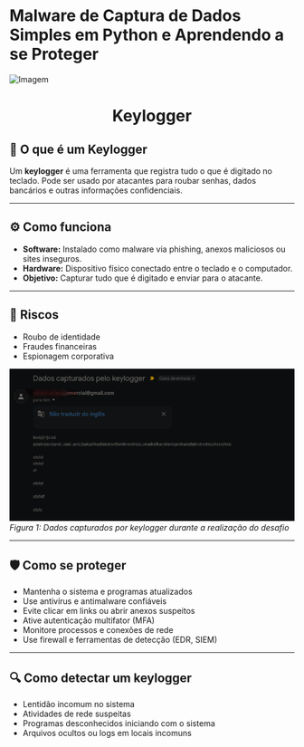 # Malware de Captura de Dados Simples em Python e Aprendendo a se Proteger


![Imagem](https://assets.dio.me/L5Lo3zVlkpexxdlQdkC_YhBGbW6rdOIClcpKFWpS5RE/f:webp/h:77/q:80/w:77/L2xhYl9wcm9qZWN0cy9iYWRnZXMvOTc3ZDNkNmEtYzMzYi00YjEwLWE1NTUtODM0YzdkYWE2MjkwLnBuZw)





<h1 align="center">Keylogger</h1>

## 🧠 O que é um Keylogger

Um **keylogger** é uma ferramenta que registra tudo o que é digitado no teclado. Pode ser usado por atacantes para roubar senhas, dados bancários e outras informações confidenciais.

---

## ⚙️ Como funciona

- **Software:** Instalado como malware via phishing, anexos maliciosos ou sites inseguros.
- **Hardware:** Dispositivo físico conectado entre o teclado e o computador.
- **Objetivo:** Capturar tudo que é digitado e enviar para o atacante.

---

## 🚨 Riscos

- Roubo de identidade
- Fraudes financeiras
- Espionagem corporativa


![Evidência](https://github.com/tiagoas/Desafio-Santander---Ciberseguran-a-2025/blob/main/Keylogger/Dados%20Capturados.png)  
*Figura 1: Dados capturados por keylogger durante a realização do desafio*


---

## 🛡️ Como se proteger

- Mantenha o sistema e programas atualizados
- Use antivírus e antimalware confiáveis
- Evite clicar em links ou abrir anexos suspeitos
- Ative autenticação multifator (MFA)
- Monitore processos e conexões de rede
- Use firewall e ferramentas de detecção (EDR, SIEM)

---

## 🔍 Como detectar um keylogger

- Lentidão incomum no sistema
- Atividades de rede suspeitas
- Programas desconhecidos iniciando com o sistema
- Arquivos ocultos ou logs em locais incomuns



